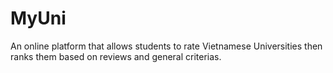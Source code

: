 # MyUni
An online platform that allows students to rate Vietnamese Universities then ranks them based on reviews and general criterias.
